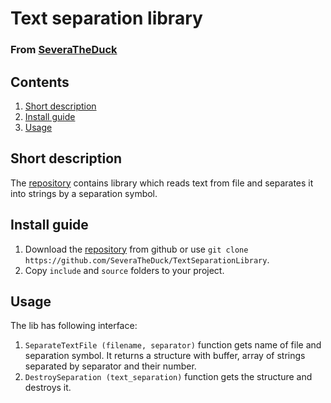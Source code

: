 # Text separation library
### From [SeveraTheDuck](https://github.com/SeveraTheDuck)

## Contents
1. [Short description](#short-description)
2. [Install guide](#install-guide)
3. [Usage](#usage)

## Short description
The [repository](https://github.com/SeveraTheDuck/TextSeparationLibrary) contains library which reads text from file and separates it into strings by a separation symbol.

## Install guide
1. Download the [repository](https://github.com/SeveraTheDuck/TextSeparationLibrary) from github or use
`git clone https://github.com/SeveraTheDuck/TextSeparationLibrary`.
2. Copy `include` and `source` folders to your project.

## Usage
The lib has following interface:
1. `SeparateTextFile (filename, separator)` function gets name of file and separation symbol.
It returns a structure with buffer, array of strings separated by separator and their number.
2. `DestroySeparation (text_separation)` function gets the structure and destroys it.
